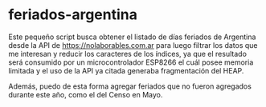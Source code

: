 # feriados-argentina

Este pequeño script busca obtener el listado de días feriados de Argentina desde la API de https://nolaborables.com.ar
para luego filtrar los datos que me interesan y reducir los caracteres de los índices, ya que el resultado será consumido por un microcontrolador ESP8266 el cuál posee memoria limitada y el uso de la API ya citada generaba fragmentación del HEAP.

Además, puedo de esta forma agregar feriados que no fueron agregados durante este año, como el del Censo en Mayo.

